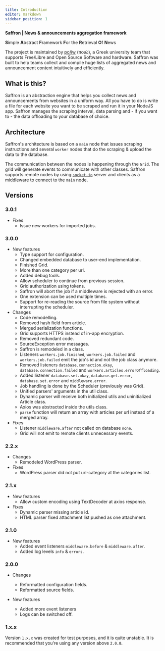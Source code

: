 ```yaml
---
title: Introduction
editor: markdown
sidebar_position: 1
---
```



**Saffron | News & announcements aggregation framework**

**S**imple **A**bstract **F**ramework **F**or the **R**etrieval **O**f **N**ews

The project is maintained by [po/iw](https://poiw.org) (ποιώ), a Greek university team that supports Free/Libre
and Open Source Software and hardware. Saffron was built to help teams collect and compile huge lists of aggregated
news and announcement content intuitively and efficiently.

## What is this?
Saffron is an abstraction engine that helps you collect news and announcements from websites
in a uniform way. All you have to do is write a file for each website you want to be scraped
and run it in your NodeJS app. Saffron manages the scraping interval, data parsing
and - if you want to - the data offloading to your database of choice.

## Architecture

Saffron's architecture is based on a `main` node that issues scraping instructions and several `worker` nodes
that do the scraping & upload the data to the database.

The communication between the nodes is happening through the `Grid`. The grid will generate events to communicate
with other classes. Saffron supports remote nodes by using [`socket.io`](https://socket.io) server and clients
as a middleware to connect to the `main` node.


## Versions

### 3.0.1
* Fixes
  * Issue new workers for imported jobs.

### 3.0.0
* New features
  * Type support for configuration.
  * Changed embedded database to user-end implementation.
  * Finished Grid.
  * More than one category per url.
  * Added debug tools.
  * Allow scheduler to continue from previous session.
  * Grid authorization using tokens.
  * Saffron will abort the job if a middleware is rejected with an error.
  * One extension can be used multiple times.
  * Support for re-reading the source from file system without interrupting the scheduler.
* Changes
  * Code remodelling.
  * Removed hash field from article.
  * Merged serialization functions.
  * Grid supports HTTPS instead of in-app encryption.
  * Removed redundant code.
  * SourceException error messages.
  * Saffron is remodeled in a class.
  * Listeners `workers.job.finished`, `workers.job.failed` and `workers.job.failed` emit the job's id and not the job class anymore.
  * Removed listeners `database.connection.okay`, `database.connection.failed` and `workers.articles.errorOffloading`.
  * Added listener `database.set.okay`, `database.get.error`, `database.set.error` and `middleware.error`.
  * Job handling is done by the Scheduler (previously was Grid).
  * Unified parsers' arguments in the util class.
  * Dynamic parser will receive both initialized utils and uninitialized Article class.
  * Axios was abstracted inside the utils class.
  * `parse` function will return an array with articles per url instead of a merged array.
* Fixes
  * Listener `middleware.after` not called on database `none`.
  * Grid will not emit to remote clients unnecessary events.

### 2.2.x
* Changes
  * Remodeled WordPress parser.
* Fixes
  * WordPress parser did not put url-category at the categories list.

### 2.1.x
* New features
  * Allow custom encoding using TextDecoder at axios response.
* Fixes
  * Dynamic parser missing article id.
  * HTML parser fixed attachment list pushed as one attachment.

### 2.1.0
* New features
  * Added event listeners `middleware.before` & `middleware.after`.
  * Added log levels `info` & `errors`.

### 2.0.0

* Changes
  * Reformatted configuration fields.
  * Reformatted source fields.
  
* New features
  * Added more event listeners
  * Logs can be switched off.


### 1.x.x

Version `1.x.x` was created for test purposes, and it is quite unstable. It is recommended that you're using any version above `2.0.0`.
